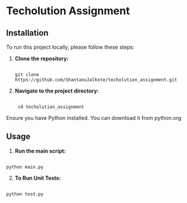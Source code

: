 # Techolution Assignment

## Installation

To run this project locally, please follow these steps:

1. **Clone the repository:**
   
   ```
   
   git clone https://github.com/ShantanuJalkote/techolution_assignment.git
   
   ```
3. **Navigate to the project directory:**
   
   ```
   
    cd techolution_assignment
   
   ```
Ensure you have Python installed. You can download it from python.org

## Usage

1. **Run the main script:**

```

python main.py

```

2. **To Run Unit Tests:**

```

python test.py

```
